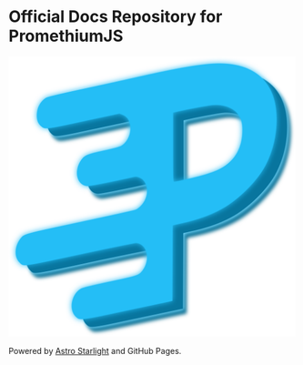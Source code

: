 # Official Docs Repository for PromethiumJS

![PromethiumJS Logo](./src/assets/promethiumjs-logo-radioactive.svg "PromethiumJS")

Powered by [Astro Starlight](https://starlight.astro.build/) and GitHub Pages.
